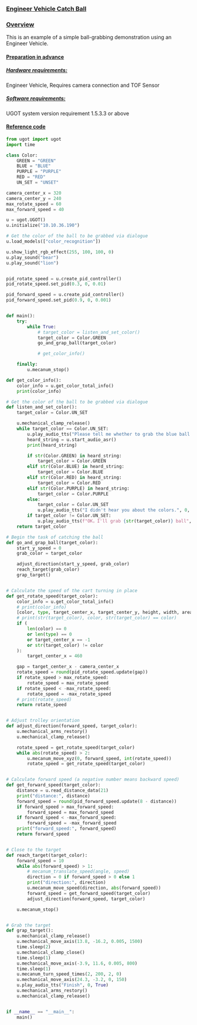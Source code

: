 ### [**Engineer Vehicle Catch Ball**](https://docs.ubtrobot.com/ugot/#/en-us/extension/case/EngineerVehicleCatchBall?id=engineer-vehicle-catch-ball)

### [**Overview**](https://docs.ubtrobot.com/ugot/#/en-us/extension/case/EngineerVehicleCatchBall?id=overview)

This is an example of a simple ball-grabbing demonstration using an Engineer Vehicle.

#### [**Preparation in advance**](https://docs.ubtrobot.com/ugot/#/en-us/extension/case/EngineerVehicleCatchBall?id=preparation-in-advance)

##### [**Hardware requirements:**](https://docs.ubtrobot.com/ugot/#/en-us/extension/case/EngineerVehicleCatchBall?id=hardware-requirements)

Engineer Vehicle, Requires camera connection and TOF Sensor

##### [**Software requirements:**](https://docs.ubtrobot.com/ugot/#/en-us/extension/case/EngineerVehicleCatchBall?id=software-requirements)

UGOT system version requirement 1.5.3.3 or above

#### [**Reference code**](https://docs.ubtrobot.com/ugot/#/en-us/extension/case/EngineerVehicleCatchBall?id=reference-code)

``` python
from ugot import ugot
import time

class Color:
    GREEN = "GREEN"
    BLUE = "BLUE"
    PURPLE = "PURPLE"
    RED = "RED"
    UN_SET = "UNSET"

camera_center_x = 320
camera_center_y = 240
max_rotate_speed = 60
max_forward_speed = 40

u = ugot.UGOT()
u.initialize("10.10.36.190")

# Get the color of the ball to be grabbed via dialogue
u.load_models(["color_recognition"])

u.show_light_rgb_effect(255, 100, 100, 0)
u.play_sound("bear")
u.play_sound("lion")


pid_rotate_speed = u.create_pid_controller()
pid_rotate_speed.set_pid(0.3, 0, 0.01)

pid_forward_speed = u.create_pid_controller()
pid_forward_speed.set_pid(0.9, 0, 0.001)


def main():
    try:
        while True:
            # target_color = listen_and_set_color()
            target_color = Color.GREEN
            go_and_grap_ball(target_color)

            # get_color_info()

    finally:
        u.mecanum_stop()

def get_color_info():
    color_info = u.get_color_total_info()
    print(color_info)

# Get the color of the ball to be grabbed via dialogue
def listen_and_set_color():
    target_color = Color.UN_SET

    u.mechanical_clamp_release()
    while target_color == Color.UN_SET:
        u.play_audio_tts("Please tell me whether to grab the blue ball or the green ball.", 0, True)
        heard_string = u.start_audio_asr()
        print(heard_string)

        if str(Color.GREEN) in heard_string:
            target_color = Color.GREEN
        elif str(Color.BLUE) in heard_string:
            target_color = Color.BLUE
        elif str(Color.RED) in heard_string:
            target_color = Color.RED
        elif str(Color.PURPLE) in heard_string:
            target_color = Color.PURPLE
        else:
            target_color = Color.UN_SET
            u.play_audio_tts("I didn't hear you about the colors.", 0, True)
        if target_color != Color.UN_SET:
            u.play_audio_tts(f"OK，I'll grab {str(target_color)} ball", 0, True)
    return target_color

# Begin the task of catching the ball
def go_and_grap_ball(target_color):
    start_y_speed = 0
    grab_color = target_color

    adjust_direction(start_y_speed, grab_color)
    reach_target(grab_color)
    grap_target()


# Calculate the speed of the cart turning in place
def get_rotate_speed(target_color):
    color_info = u.get_color_total_info()
    # print(color_info)
    [color, type, target_center_x, target_center_y, height, width, area] = color_info
    # print(str(target_color), color, str(target_color) == color)
    if (
        len(color) == 0
        or len(type) == 0
        or target_center_x == -1
        or str(target_color) != color
    ):
        target_center_x = 460

    gap = target_center_x - camera_center_x
    rotate_speed = round(pid_rotate_speed.update(gap))
    if rotate_speed > max_rotate_speed:
        rotate_speed = max_rotate_speed
    if rotate_speed < -max_rotate_speed:
        rotate_speed = -max_rotate_speed
    # print(rotate_speed)
    return rotate_speed


# Adjust trolley orientation
def adjust_direction(forward_speed, target_color):
    u.mechanical_arms_restory()
    u.mechanical_clamp_release()

    rotate_speed = get_rotate_speed(target_color)
    while abs(rotate_speed) > 2:
        u.mecanum_move_xyz(0, forward_speed, int(rotate_speed))
        rotate_speed = get_rotate_speed(target_color)


# Calculate forward speed (a negative number means backward speed)
def get_forward_speed(target_color):
    distance = u.read_distance_data(21)
    print("distance:", distance)
    forward_speed = round(pid_forward_speed.update(8 - distance))
    if forward_speed > max_forward_speed:
        forward_speed = max_forward_speed
    if forward_speed < -max_forward_speed:
        forward_speed = -max_forward_speed
    print("forward_speed:", forward_speed)
    return forward_speed


# Close to the target
def reach_target(target_color):
    forward_speed = 10
    while abs(forward_speed) > 1:
        # mecanum_translate_speed(angle, speed)
        direction = 0 if forward_speed > 0 else 1
        print("direction:", direction)
        u.mecanum_move_speed(direction, abs(forward_speed))
        forward_speed = get_forward_speed(target_color)
        adjust_direction(forward_speed, target_color)

    u.mecanum_stop()


# Grab the target
def grap_target():
    u.mechanical_clamp_release()
    u.mechanical_move_axis(13.8, -16.2, 0.005, 1500)
    time.sleep(2)
    u.mechanical_clamp_close()
    time.sleep(1)
    u.mechanical_move_axis(-3.9, 11.6, 0.005, 800)
    time.sleep(1)
    u.mecanum_turn_speed_times(2, 200, 2, 0)
    u.mechanical_move_axis(24.3, -3.2, 0, 150)
    u.play_audio_tts("Finish", 0, True)
    u.mechanical_arms_restory()
    u.mechanical_clamp_release()


if __name__ == "__main__":
    main()
```
